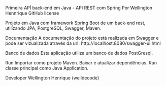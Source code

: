 Primeira APÍ back-end em Java - API REST com Spring
Por Wellington Hennrique
GitHub license

Projeto em Java com framework Spring Boot de um back-end rest, utilizando JPA, PostgreSQL, Swagger, Maven.

Documentação
A documentação do projeto está realizada em Swagger e pode ser vizualizada através da url: http://localhost:8080/swagger-ui.html

Banco de dados
Esta aplicação utiliza um banco de dados PostGresql.

Run
Importar como projeto Maven. Baixar e atualizar dependências. Run classe principal como Java Application.

Developer
Wellington Henrique (welldecode)
